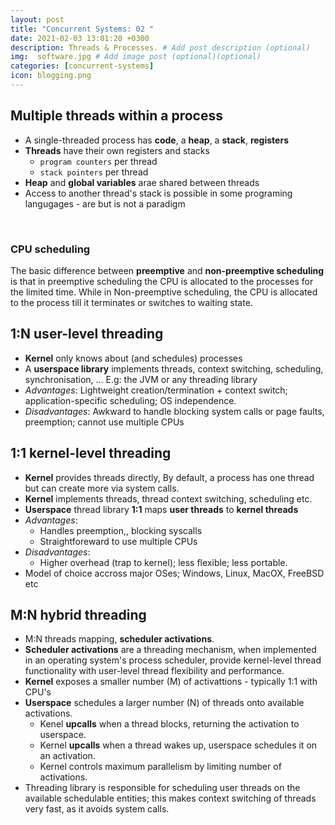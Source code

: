 ```yaml
---
layout: post
title: "Concurrent Systems: 02 "
date: 2021-02-03 13:01:20 +0300
description: Threads & Processes. # Add post description (optional)
img:  software.jpg # Add image post (optional)(optional)
categories: [concurrent-systems]
icon: blogging.png
---
```


## Multiple threads within a process
- A single-threaded process has **code**, a
**heap**, a **stack**, **registers**
- **Threads** have their own
registers and stacks
    - `program counters` per thread
    - `stack pointers` per thread
- **Heap** and **global variables** arae shared between threads
- Access to another thread's stack is possible in some programing langugages - are but is not a paradigm

<br/>

### CPU scheduling
 The basic difference between **preemptive** and **non-preemptive scheduling** is that in preemptive scheduling the CPU is allocated to the processes for the limited time. While in Non-preemptive scheduling, the CPU is allocated to the process till it terminates or switches to waiting state.

## 1:N user-level threading
- **Kernel** only knows about (and schedules) processes
- A **userspace library** implements threads, context switching, scheduling, synchronisation, … E.g: the JVM or any threading library
- *Advantages*: Lightweight creation/termination + context switch; application-specific scheduling; OS independence.
- *Disadvantages*: Awkward to handle blocking system calls or page faults, preemption; cannot use multiple CPUs

## 1:1 kernel-level threading
- **Kernel** provides threads directly, By default, a process has one thread but can create more via system calls.
- **Kernel** implements threads, thread context switching, scheduling etc.
- **Userspace** thread library **1:1** maps **user threads** to **kernel threads**
- *Advantages*: 
    - Handles preemption,, blocking syscalls
    - Straightforeward to use multiple CPUs
- *Disadvantages*:
    - Higher overhead (trap to kernel); less flexible; less portable.
- Model of choice accross major OSes; Windows, Linux, MacOX, FreeBSD etc

## M:N hybrid threading
- M:N threads mapping, **scheduler activations**.
- **Scheduler activations** are a threading mechanism, when implemented in an operating system's process scheduler, provide kernel-level thread functionality with user-level thread flexibility and performance.
- **Kernel** exposes a smaller number (M) of activattions - typically 1:1 with CPU's
- **Userspace** schedules a larger number (N) of threads onto available activations.
    - Kenel **upcalls** when a thread blocks, returning the activation to userspace.
    - Kernel **upcalls** when a thread wakes up, userspace schedules it on an activation.
    - Kernel controls maximum parallelism by limiting number of activations.
- Threading library is responsible for scheduling user threads on the available schedulable entities; this makes context switching of threads very fast, as it avoids system calls.